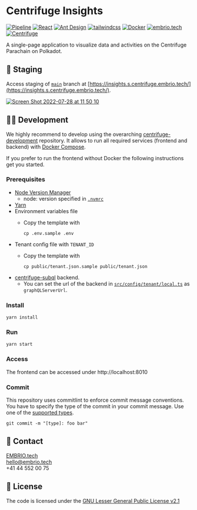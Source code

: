 # Centrifuge Insights

[![Pipeline](https://github.com/embrio-tech/centrifuge-insights/actions/workflows/deploy.yml/badge.svg)](https://github.com/embrio-tech/centrifuge-insights/actions/workflows/deploy.yml)
[![React](https://img.shields.io/static/v1?label=built+with&message=React&color=61dafb)](https://reactjs.org/)
[![Ant Design](https://img.shields.io/static/v1?label=built+with&message=Ant+Design&color=0170fe)](https://ant.design/)
[![tailwindcss](https://img.shields.io/static/v1?label=built+with&message=Tailwind+CSS&color=38bef8)](https://tailwindcss.com/)
[![Docker](https://img.shields.io/static/v1?label=shipped+with&message=Docker&color=287cf9)](https://www.docker.com/)
[![embrio.tech](https://img.shields.io/static/v1?label=by&message=EMBRIO.tech&color=24ae5f)](https://embrio.tech)
[![Centrifuge](https://img.shields.io/static/v1?label=for&message=Centrifuge&color=2762ff)](https://centrifuge.io/)

<!-- [![Ant Design](https://img.shields.io/static/v1?label=built+with&message=Ant+Design&color=F74455)](https://ant.design/) -->

A single-page application to visualize data and activities on the Centrifuge Parachain on Polkadot.

## :seedling: Staging

Access staging of [`main`](https://github.com/embrio-tech/centrifuge-insights) branch at [https://insights.s.centrifuge.embrio.tech/](https://insights.s.centrifuge.embrio.tech/).

[![Screen Shot 2022-07-28 at 11 50 10](https://user-images.githubusercontent.com/16650977/181477369-6a563446-7e8b-45c4-a837-6ace275d28f5.png)](https://insights.s.centrifuge.embrio.tech/)


## :construction_worker_man: Development

We highly recommend to develop using the overarching [centrifuge-development](https://github.com/embrio-tech/centrifuge-development) repository. It allows to run all required services (frontend and backend) with [Docker Compose](https://docs.docker.com/compose/).

If you prefer to run the frontend without Docker the following instructions get you started.

### Prerequisites

- [Node Version Manager](https://github.com/nvm-sh/nvm)
  - node: version specified in [`.nvmrc`](/.nvmrc)
- [Yarn](https://classic.yarnpkg.com/en/)
- Environment variables file
  - Copy the template with

        cp .env.sample .env
- Tenant config file with `TENANT_ID`
  - Copy the template with

        cp public/tenant.json.sample public/tenant.json
    
- [centrifuge-subql](https://github.com/embrio-tech/centrifuge-subql) backend.
  - You can set the url of the backend in [`src/config/tenant/local.ts`](https://github.com/embrio-tech/centrifuge-insights/blob/main/src/config/environment/local.ts) as `graphQLServerUrl`.

### Install

    yarn install

### Run

    yarn start
    
### Access

The frontend can be accessed under http://localhost:8010

### Commit

This repository uses commitlint to enforce commit message conventions. You have to specify the type of the commit in your commit message. Use one of the [supported types](https://github.com/pvdlg/conventional-changelog-metahub).

    git commit -m "[type]: foo bar"

## :speech_balloon: Contact

[EMBRIO.tech](https://embrio.tech)  
[hello@embrio.tech](mailto:hello@embrio.tech)  
+41 44 552 00 75

## :lock_with_ink_pen: License

The code is licensed under the [GNU Lesser General Public License v2.1](https://github.com/embrio-tech/centrifuge-insights/blob/main/LICENSE)
